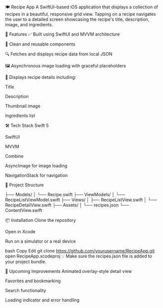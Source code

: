 🍽️ Recipe App
A SwiftUI-based iOS application that displays a collection of recipes in a beautiful, responsive grid view. Tapping on a recipe navigates the user to a detailed screen showcasing the recipe's title, description, image, and ingredients.

📱 Features
✅ Built using SwiftUI and MVVM architecture

🧩 Clean and reusable components

🔍 Fetches and displays recipe data from local JSON

🖼 Asynchronous image loading with graceful placeholders

🧾 Displays recipe details including:

Title

Description

Thumbnail image

Ingredients list


🛠 Tech Stack
Swift 5

SwiftUI

MVVM

Combine

AsyncImage for image loading

NavigationStack for navigation

📂 Project Structure

├── Models/
│   └── Recipe.swift
├── ViewModels/
│   └── RecipeListViewModel.swift
├── Views/
│   ├── RecipeListView.swift
│   └── RecipeDetailView.swift
├── Assets/
│   └── recipes.json
└── ContentView.swift

📦 Installation
Clone the repository

Open in Xcode

Run on a simulator or a real device

bash
Copy
Edit
git clone https://github.com/yourusername/RecipeApp.git
open RecipeApp.xcodeproj
💡 Make sure the recipes.json file is added to your project bundle.

🚧 Upcoming Improvements
Animated overlay-style detail view

Favorites and bookmarking

Search functionality

Loading indicator and error handling
